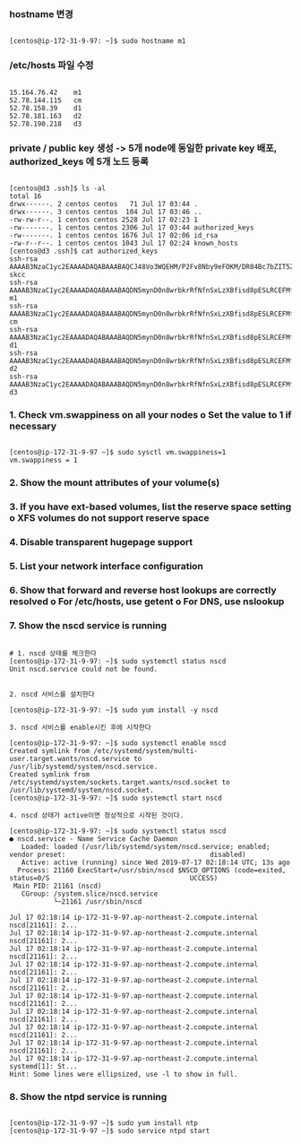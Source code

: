### hostname 변경
<pre><code>
[centos@ip-172-31-9-97: ~]$ sudo hostname m1
</code></pre>

### /etc/hosts 파일 수정
<pre><code>
15.164.76.42	m1
52.78.144.115	cm
52.78.158.39	d1
52.78.181.163	d2
52.78.190.218	d3
</code></pre>

### private / public key 생성 -> 5개 node에 동일한 private key 배포, authorized_keys 에 5개 노드 등록
<pre><code>
[centos@d3 .ssh]$ ls -al
total 16
drwx------. 2 centos centos   71 Jul 17 03:44 .
drwx------. 3 centos centos  104 Jul 17 03:46 ..
-rw-rw-r--. 1 centos centos 2528 Jul 17 02:23 1
-rw-------. 1 centos centos 2306 Jul 17 03:44 authorized_keys
-rw-------. 1 centos centos 1676 Jul 17 02:06 id_rsa
-rw-r--r--. 1 centos centos 1043 Jul 17 02:24 known_hosts
[centos@d3 .ssh]$ cat authorized_keys
ssh-rsa AAAAB3NzaC1yc2EAAAADAQABAAABAQCJ48Vo3WQEHM/P2Fv8Nby9eFOKM/DR84Bc7bZIT5ZAKdOuHEq8WgallS2b01grR1tcQ0qJG9UCqDV0gBOhGSUj9AwqjRTNlhijSgSDSmoAqVLgJQViT4LW1NMQwRFeHABlqmGVMCZcB8muriwhIyCyCHJM/gPOFltI4VtV0z6emoofacpody/i4vpNEdMwniMN/ZUttaSdejiA4ShA36KsgrFJgGVNYJzLUfkptAdTI59D+cg4jasISzxAh4sSeMf4LQvcMkK0/VCIUEKcYzFKzyyCLRW3I0b6vFqdXVy4ob3q9/XW5Yv0xLtJ1CyQF0PbhGvOly0VUDJV3RcRVrSv skcc
ssh-rsa AAAAB3NzaC1yc2EAAAADAQABAAABAQDN5mynD0n8wrbkrRfNfnSxLzXBfisd8pESLRCEFMfE2bXaO8O4+/4d3sHPJfiUcGaNxkS2rhgBWBYzu+oU/XiavURrgoMnRxrpJKNanuDP+4Vwq1ISKuKe7nkgpgOrk3M7hKGn51x6wLOUBSc04PHEc6Sj6JxuqcnO8tfHHaSuVLNwGaBKeCTgVrl8PJaSdG7vDxnr1uzCwUbtpE+lEvl9D++nLxdYBs5LEKMaqQN33Ogl5/nuWN37pFXJEpR24l/zYFV/k+dURkg3FUZS8PxC9DFvHQ84yuScoWDbKSpty9NHSuiEjbvSkei+aKIxhLiLCtISkTm8U4JEvbanB1/7 m1
ssh-rsa AAAAB3NzaC1yc2EAAAADAQABAAABAQDN5mynD0n8wrbkrRfNfnSxLzXBfisd8pESLRCEFMfE2bXaO8O4+/4d3sHPJfiUcGaNxkS2rhgBWBYzu+oU/XiavURrgoMnRxrpJKNanuDP+4Vwq1ISKuKe7nkgpgOrk3M7hKGn51x6wLOUBSc04PHEc6Sj6JxuqcnO8tfHHaSuVLNwGaBKeCTgVrl8PJaSdG7vDxnr1uzCwUbtpE+lEvl9D++nLxdYBs5LEKMaqQN33Ogl5/nuWN37pFXJEpR24l/zYFV/k+dURkg3FUZS8PxC9DFvHQ84yuScoWDbKSpty9NHSuiEjbvSkei+aKIxhLiLCtISkTm8U4JEvbanB1/7 cm
ssh-rsa AAAAB3NzaC1yc2EAAAADAQABAAABAQDN5mynD0n8wrbkrRfNfnSxLzXBfisd8pESLRCEFMfE2bXaO8O4+/4d3sHPJfiUcGaNxkS2rhgBWBYzu+oU/XiavURrgoMnRxrpJKNanuDP+4Vwq1ISKuKe7nkgpgOrk3M7hKGn51x6wLOUBSc04PHEc6Sj6JxuqcnO8tfHHaSuVLNwGaBKeCTgVrl8PJaSdG7vDxnr1uzCwUbtpE+lEvl9D++nLxdYBs5LEKMaqQN33Ogl5/nuWN37pFXJEpR24l/zYFV/k+dURkg3FUZS8PxC9DFvHQ84yuScoWDbKSpty9NHSuiEjbvSkei+aKIxhLiLCtISkTm8U4JEvbanB1/7 d1
ssh-rsa AAAAB3NzaC1yc2EAAAADAQABAAABAQDN5mynD0n8wrbkrRfNfnSxLzXBfisd8pESLRCEFMfE2bXaO8O4+/4d3sHPJfiUcGaNxkS2rhgBWBYzu+oU/XiavURrgoMnRxrpJKNanuDP+4Vwq1ISKuKe7nkgpgOrk3M7hKGn51x6wLOUBSc04PHEc6Sj6JxuqcnO8tfHHaSuVLNwGaBKeCTgVrl8PJaSdG7vDxnr1uzCwUbtpE+lEvl9D++nLxdYBs5LEKMaqQN33Ogl5/nuWN37pFXJEpR24l/zYFV/k+dURkg3FUZS8PxC9DFvHQ84yuScoWDbKSpty9NHSuiEjbvSkei+aKIxhLiLCtISkTm8U4JEvbanB1/7 d2
ssh-rsa AAAAB3NzaC1yc2EAAAADAQABAAABAQDN5mynD0n8wrbkrRfNfnSxLzXBfisd8pESLRCEFMfE2bXaO8O4+/4d3sHPJfiUcGaNxkS2rhgBWBYzu+oU/XiavURrgoMnRxrpJKNanuDP+4Vwq1ISKuKe7nkgpgOrk3M7hKGn51x6wLOUBSc04PHEc6Sj6JxuqcnO8tfHHaSuVLNwGaBKeCTgVrl8PJaSdG7vDxnr1uzCwUbtpE+lEvl9D++nLxdYBs5LEKMaqQN33Ogl5/nuWN37pFXJEpR24l/zYFV/k+dURkg3FUZS8PxC9DFvHQ84yuScoWDbKSpty9NHSuiEjbvSkei+aKIxhLiLCtISkTm8U4JEvbanB1/7 d3
</code></pre>


### 1. Check vm.swappiness on all your nodes o Set the value to 1 if necessary
<pre><code>
[centos@ip-172-31-9-97 ~]$ sudo sysctl vm.swappiness=1
vm.swappiness = 1
</code></pre>

### 2. Show the mount attributes of your volume(s)

### 3. If you have ext-based volumes, list the reserve space setting o XFS volumes do not support reserve space

### 4. Disable transparent hugepage support

### 5. List your network interface configuration

### 6. Show that forward and reverse host lookups are correctly resolved o For /etc/hosts, use getent o For DNS, use nslookup

### 7. Show the nscd service is running
<pre><code>
# 1. nscd 상태를 체크한다
[centos@ip-172-31-9-97: ~]$ sudo systemctl status nscd
Unit nscd.service could not be found.


2. nscd 서비스를 설치한다

[centos@ip-172-31-9-97: ~]$ sudo yum install -y nscd

3. nscd 서비스를 enable시킨 후에 시작한다

[centos@ip-172-31-9-97: ~]$ sudo systemctl enable nscd
Created symlink from /etc/systemd/system/multi-user.target.wants/nscd.service to /usr/lib/systemd/system/nscd.service.
Created symlink from /etc/systemd/system/sockets.target.wants/nscd.socket to /usr/lib/systemd/system/nscd.socket.
[centos@ip-172-31-9-97: ~]$ sudo systemctl start nscd

4. nscd 상태가 active이면 정상적으로 시작된 것이다.

[centos@ip-172-31-9-97: ~]$ sudo systemctl status nscd
● nscd.service - Name Service Cache Daemon
   Loaded: loaded (/usr/lib/systemd/system/nscd.service; enabled; vendor preset:                                    disabled)
   Active: active (running) since Wed 2019-07-17 02:18:14 UTC; 13s ago
  Process: 21160 ExecStart=/usr/sbin/nscd $NSCD_OPTIONS (code=exited, status=0/S                                   UCCESS)
 Main PID: 21161 (nscd)
   CGroup: /system.slice/nscd.service
           └─21161 /usr/sbin/nscd

Jul 17 02:18:14 ip-172-31-9-97.ap-northeast-2.compute.internal nscd[21161]: 2...
Jul 17 02:18:14 ip-172-31-9-97.ap-northeast-2.compute.internal nscd[21161]: 2...
Jul 17 02:18:14 ip-172-31-9-97.ap-northeast-2.compute.internal nscd[21161]: 2...
Jul 17 02:18:14 ip-172-31-9-97.ap-northeast-2.compute.internal nscd[21161]: 2...
Jul 17 02:18:14 ip-172-31-9-97.ap-northeast-2.compute.internal nscd[21161]: 2...
Jul 17 02:18:14 ip-172-31-9-97.ap-northeast-2.compute.internal nscd[21161]: 2...
Jul 17 02:18:14 ip-172-31-9-97.ap-northeast-2.compute.internal nscd[21161]: 2...
Jul 17 02:18:14 ip-172-31-9-97.ap-northeast-2.compute.internal nscd[21161]: 2...
Jul 17 02:18:14 ip-172-31-9-97.ap-northeast-2.compute.internal nscd[21161]: 2...
Jul 17 02:18:14 ip-172-31-9-97.ap-northeast-2.compute.internal systemd[1]: St...
Hint: Some lines were ellipsized, use -l to show in full.
</pre></code>

### 8. Show the ntpd service is running
<pre><code>
[centos@ip-172-31-9-97 ~]$ sudo yum install ntp
[centos@ip-172-31-9-97 ~]$ sudo service ntpd start
</code></pre>
